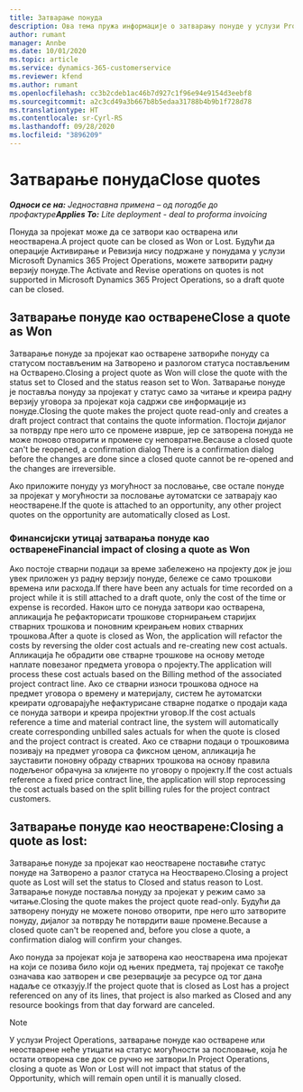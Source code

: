 ```yaml
---
title: Затварање понуда
description: Ова тема пружа информације о затварању понуде у услузи Project Operations.
author: rumant
manager: Annbe
ms.date: 10/01/2020
ms.topic: article
ms.service: dynamics-365-customerservice
ms.reviewer: kfend
ms.author: rumant
ms.openlocfilehash: cc3b2cdeb1ac46b7d927c1f96e94e9154d3eebf8
ms.sourcegitcommit: a2c3cd49a3b667b8b5edaa31788b4b9b1f728d78
ms.translationtype: HT
ms.contentlocale: sr-Cyrl-RS
ms.lasthandoff: 09/28/2020
ms.locfileid: "3896209"
---
```

# <a name="close-quotes"></a><span data-ttu-id="17dc3-103">Затварање понуда</span><span class="sxs-lookup"><span data-stu-id="17dc3-103">Close quotes</span></span> 

<span data-ttu-id="17dc3-104">_**Односи се на:** Једноставна примена – од погодбе до профактуре_</span><span class="sxs-lookup"><span data-stu-id="17dc3-104">_**Applies To:** Lite deployment - deal to proforma invoicing_</span></span>

<span data-ttu-id="17dc3-105">Понуда за пројекат може да се затвори као остварена или неостварена.</span><span class="sxs-lookup"><span data-stu-id="17dc3-105">A project quote can be closed as Won or Lost.</span></span> <span data-ttu-id="17dc3-106">Будући да операције Активирање и Ревизија нису подржане у понудама у услузи Microsoft Dynamics 365 Project Operations, можете затворити радну верзију понуде.</span><span class="sxs-lookup"><span data-stu-id="17dc3-106">The Activate and Revise operations on quotes is not supported in Microsoft Dynamics 365 Project Operations, so a draft quote can be closed.</span></span>

## <a name="close-a-quote-as-won"></a><span data-ttu-id="17dc3-107">Затварање понуде као остварене</span><span class="sxs-lookup"><span data-stu-id="17dc3-107">Close a quote as Won</span></span>

<span data-ttu-id="17dc3-108">Затварање понуде за пројекат као остварене затвориће понуду са статусом постављеним на Затворено и разлогом статуса постављеним на Остварено.</span><span class="sxs-lookup"><span data-stu-id="17dc3-108">Closing a project quote as Won will close the quote with the status set to Closed and the status reason set to Won.</span></span> <span data-ttu-id="17dc3-109">Затварање понуде је поставља понуду за пројекат у статус само за читање и креира радну верзију уговора за пројекат која садржи све информације из понуде.</span><span class="sxs-lookup"><span data-stu-id="17dc3-109">Closing the quote makes the project quote read-only and creates a draft project contract that contains the quote information.</span></span> <span data-ttu-id="17dc3-110">Постоји дијалог за потврду пре него што се промене изврше, јер се затворена понуда не може поново отворити и промене су неповратне.</span><span class="sxs-lookup"><span data-stu-id="17dc3-110">Because a closed quote can't be reopened, a confirmation dialog There is a confirmation dialog before the changes are done since a closed quote cannot be re-opened and the changes are irreversible.</span></span>

<span data-ttu-id="17dc3-111">Ако приложите понуду уз могућност за пословање, све остале понуде за пројекат у могућности за пословање аутоматски се затварају као неостварене.</span><span class="sxs-lookup"><span data-stu-id="17dc3-111">If the quote is attached to an opportunity, any other project quotes on the opportunity are automatically closed as Lost.</span></span>

### <a name="financial-impact-of-closing-a-quote-as-won"></a><span data-ttu-id="17dc3-112">Финансијски утицај затварања понуде као остварене</span><span class="sxs-lookup"><span data-stu-id="17dc3-112">Financial impact of closing a quote as Won</span></span>

<span data-ttu-id="17dc3-113">Ако постоје стварни подаци за време забележено на пројекту док је још увек приложен уз радну верзију понуде, бележе се само трошкови времена или расхода.</span><span class="sxs-lookup"><span data-stu-id="17dc3-113">If there have been any actuals for time recorded on a project while it is still attached to a draft quote, only the cost of the time or expense is recorded.</span></span> <span data-ttu-id="17dc3-114">Након што се понуда затвори као остварена, апликација ће рефакторисати трошкове сторнирањем старијих стварних трошкова и поновним креирањем нових стварних трошкова.</span><span class="sxs-lookup"><span data-stu-id="17dc3-114">After a quote is closed as Won, the application will refactor the costs by reversing the older cost actuals and re-creating new cost actuals.</span></span> <span data-ttu-id="17dc3-115">Апликација ће обрадити ове стварне трошкове на основу методе наплате повезаног предмета уговора о пројекту.</span><span class="sxs-lookup"><span data-stu-id="17dc3-115">The application will process these cost actuals based on the Billing method of the associated project contract line.</span></span> <span data-ttu-id="17dc3-116">Ако се стварни износи трошкова односе на предмет уговора о времену и материјалу, систем ће аутоматски креирати одговарајуће нефактурисане стварне податке о продаји када се понуда затвори и креира пројектни уговор.</span><span class="sxs-lookup"><span data-stu-id="17dc3-116">If the cost actuals reference a time and material contract line, the system will automatically create corresponding unbilled sales actuals for when the quote is closed and the project contract is created.</span></span> <span data-ttu-id="17dc3-117">Ако се стварни подаци о трошковима позивају на предмет уговора са фиксном ценом, апликација ће зауставити поновну обраду стварних трошкова на основу правила подељеног обрачуна за клијенте по уговору о пројекту.</span><span class="sxs-lookup"><span data-stu-id="17dc3-117">If the cost actuals reference a fixed price contract line, the application will stop reprocessing the cost actuals based on the split billing rules for the project contract customers.</span></span>

## <a name="closing-a-quote-as-lost"></a><span data-ttu-id="17dc3-118">Затварање понуде као неостварене:</span><span class="sxs-lookup"><span data-stu-id="17dc3-118">Closing a quote as lost:</span></span>

<span data-ttu-id="17dc3-119">Затварање понуде за пројекат као неостварене поставиће статус понуде на Затворено а разлог статуса на Неостварено.</span><span class="sxs-lookup"><span data-stu-id="17dc3-119">Closing a project quote as Lost will set the status to Closed and status reason to Lost.</span></span> <span data-ttu-id="17dc3-120">Затварање понуде поставља понуду за пројекат у режим само за читање.</span><span class="sxs-lookup"><span data-stu-id="17dc3-120">Closing the quote makes the project quote read-only.</span></span> <span data-ttu-id="17dc3-121">Будући да затворену понуду не можете поново отворити, пре него што затворите понуду, дијалог за потврду ће потврдити ваше промене.</span><span class="sxs-lookup"><span data-stu-id="17dc3-121">Because a closed quote can't be reopened and, before you close a quote, a confirmation dialog will confirm your changes.</span></span>

<span data-ttu-id="17dc3-122">Ако понуда за пројекат која је затворена као неостварена има пројекат на који се позива било који од њених предмета, тај пројекат се такође означава као затворен и све резервације за ресурсе од тог дана надаље се отказују.</span><span class="sxs-lookup"><span data-stu-id="17dc3-122">If the project quote that is closed as Lost has a project referenced on any of its lines, that project is also marked as Closed and any resource bookings from that day forward are canceled.</span></span>

> [!NOTE]
> <span data-ttu-id="17dc3-123">У услузи Project Operations, затварање понуде као остварене или неостварене неће утицати на статус могућности за пословање, која ће остати отворена све док се ручно не затвори.</span><span class="sxs-lookup"><span data-stu-id="17dc3-123">In Project Operations, closing a quote as Won or Lost will not impact that status of the Opportunity, which will remain open until it is manually closed.</span></span>
